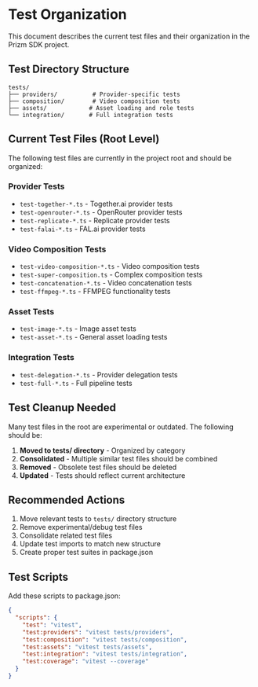 # Test Organization

This document describes the current test files and their organization in the Prizm SDK project.

## Test Directory Structure

```
tests/
├── providers/          # Provider-specific tests
├── composition/        # Video composition tests  
├── assets/            # Asset loading and role tests
└── integration/       # Full integration tests
```

## Current Test Files (Root Level)

The following test files are currently in the project root and should be organized:

### Provider Tests
- `test-together-*.ts` - Together.ai provider tests
- `test-openrouter-*.ts` - OpenRouter provider tests  
- `test-replicate-*.ts` - Replicate provider tests
- `test-falai-*.ts` - FAL.ai provider tests

### Video Composition Tests
- `test-video-composition-*.ts` - Video composition tests
- `test-super-composition.ts` - Complex composition tests
- `test-concatenation-*.ts` - Video concatenation tests
- `test-ffmpeg-*.ts` - FFMPEG functionality tests

### Asset Tests
- `test-image-*.ts` - Image asset tests
- `test-asset-*.ts` - General asset loading tests

### Integration Tests
- `test-delegation-*.ts` - Provider delegation tests
- `test-full-*.ts` - Full pipeline tests

## Test Cleanup Needed

Many test files in the root are experimental or outdated. The following should be:

1. **Moved to tests/ directory** - Organized by category
2. **Consolidated** - Multiple similar test files should be combined
3. **Removed** - Obsolete test files should be deleted
4. **Updated** - Tests should reflect current architecture

## Recommended Actions

1. Move relevant tests to `tests/` directory structure
2. Remove experimental/debug test files
3. Consolidate related test files
4. Update test imports to match new structure
5. Create proper test suites in package.json

## Test Scripts

Add these scripts to package.json:
```json
{
  "scripts": {
    "test": "vitest",
    "test:providers": "vitest tests/providers",
    "test:composition": "vitest tests/composition", 
    "test:assets": "vitest tests/assets",
    "test:integration": "vitest tests/integration",
    "test:coverage": "vitest --coverage"
  }
}
```
